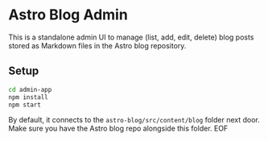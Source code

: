# Astro Blog Admin

This is a standalone admin UI to manage (list, add, edit, delete) blog posts stored as Markdown files in the Astro blog repository.

## Setup

```bash
cd admin-app
npm install
npm start
```

By default, it connects to the `astro-blog/src/content/blog` folder next door. Make sure you have the Astro blog repo alongside this folder.
EOF
